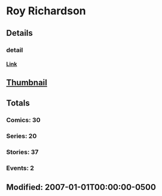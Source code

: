 # Roy  Richardson 
## Details
### detail
#### [Link](http://marvel.com/comics/creators/2797/roy_richardson?utm_campaign=apiRef&utm_source=225578a89fc76f3d20fbffda5d17a88d)
## [Thumbnail](http://i.annihil.us/u/prod/marvel/i/mg/6/70/4c3652dd90e36.jpg)
## Totals
### Comics: 30
### Series: 20
### Stories: 37
### Events: 2
## Modified: 2007-01-01T00:00:00-0500